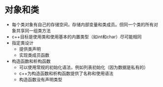 # 对象和类

- 每个类对象有自己的存储空间，存储内部变量和类成员。但同一个类的所有对象共享同一组类方法
- c++目标是使用类和使用基本的内置类型（如int和char）尽可能相同
- 指定类设计
    - 提供类声明
    - 实现类成员函数
- 构造函数和析构函数
    - 可以使用常规的初始化语法，例如列表初始化（因为数据是私有的）
    - c++为构造函数和析构函数提供了名称和使用语法
    - 构造函数没有声明类型
